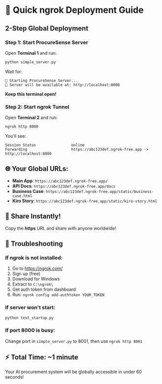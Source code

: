 # 🚀 Quick ngrok Deployment Guide

## **2-Step Global Deployment**

### **Step 1: Start ProcureSense Server**
Open **Terminal 1** and run:
```cmd
python simple_server.py
```

Wait for:
```
🚀 Starting ProcureSense Server...
📍 Server will be available at: http://localhost:8000
```

**Keep this terminal open!**

### **Step 2: Start ngrok Tunnel**
Open **Terminal 2** and run:
```cmd
ngrok http 8000
```

You'll see:
```
Session Status                online
Forwarding                    https://abc123def.ngrok-free.app -> http://localhost:8000
```

## 🌐 **Your Global URLs:**
- **Main App**: `https://abc123def.ngrok-free.app/`
- **API Docs**: `https://abc123def.ngrok-free.app/docs`
- **Business Case**: `https://abc123def.ngrok-free.app/static/business-case.html`
- **Kiro Story**: `https://abc123def.ngrok-free.app/static/kiro-story.html`

## 📱 **Share Instantly!**
Copy the **https** URL and share with anyone worldwide!

## 🔧 **Troubleshooting**

### If ngrok is not installed:
1. Go to https://ngrok.com/
2. Sign up (free)
3. Download for Windows
4. Extract to `C:\ngrok\`
5. Get auth token from dashboard
6. Run: `ngrok config add-authtoken YOUR_TOKEN`

### If server won't start:
```cmd
python test_startup.py
```

### If port 8000 is busy:
Change port in `simple_server.py` to 8001, then use `ngrok http 8001`

## ⚡ **Total Time: ~1 minute**
Your AI procurement system will be globally accessible in under 60 seconds!